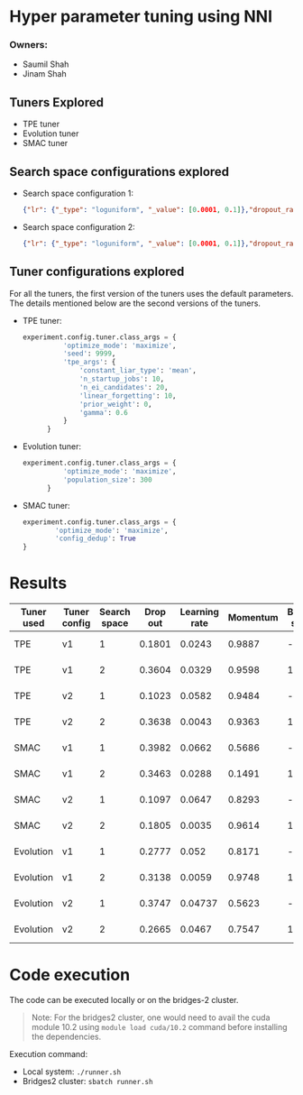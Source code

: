 # Hyper parameter tuning using NNI 
### Owners:
* Saumil Shah
* Jinam Shah


## Tuners Explored
* TPE tuner
* Evolution tuner
* SMAC tuner

## Search space configurations explored

* Search space configuration 1:
    ```json
    {"lr": {"_type": "loguniform", "_value": [0.0001, 0.1]},"dropout_rate": {"_type": "uniform", "_value": [0.1, 0.5]},"momentum": {"_type": "uniform", "_value": [0, 1]}}
    ```

* Search space configuration 2:
    ```json
    {"lr": {"_type": "loguniform", "_value": [0.0001, 0.1]},"dropout_rate": {"_type": "uniform", "_value": [0.1, 0.5]},"batch_size": {"_type": "choice", "_value": [16, 32, 64, 128]},"momentum": {"_type": "uniform", "_value": [0, 1]}
    ```

## Tuner configurations explored

For all the tuners, the first version of the tuners uses the default parameters. The details mentioned below are the second versions of the tuners.

* TPE tuner:
  ```python
  experiment.config.tuner.class_args = {
            'optimize_mode': 'maximize',
            'seed': 9999,
            'tpe_args': {
                'constant_liar_type': 'mean',
                'n_startup_jobs': 10,
                'n_ei_candidates': 20,
                'linear_forgetting': 10,
                'prior_weight': 0,
                'gamma': 0.6
            }
        }
    ```

* Evolution tuner:
  ```python
  experiment.config.tuner.class_args = {
            'optimize_mode': 'maximize',
            'population_size': 300
        }
    ```

* SMAC tuner:
    ```python
    experiment.config.tuner.class_args = {
            'optimize_mode': 'maximize',
            'config_dedup': True
    }
    ```


# Results

| Tuner used | Tuner config | Search space  | Drop out | Learning rate | Momentum | Batch size | Trial Number | Time | Final Accuracy |
| --- | --- | ---  | --- | --- | --- | --- | --- | --- | --- |
| TPE | v1 | 1 | 0.1801 | 0.0243 | 0.9887 |  - | 32 | 8m 41s | 0.9195 |
| TPE | v1 | 2 | 0.3604 | 0.0329 | 0.9598 | 16 | 30 | 23m 12s | 0.9198 |
| TPE | v2 | 1 | 0.1023 | 0.0582 | 0.9484 |  - | 45 | 9m 9s | 0.9161 |
| TPE | v2 | 2 | 0.3638 | 0.0043 | 0.9363 | 16 | 43 | 21m 20s | 0.9168 |
| SMAC | v1 | 1 | 0.3982 | 0.0662 | 0.5686 |  - | 29 | 8m 47s | 0.9097 |
| SMAC | v1 | 2 | 0.3463 | 0.0288 | 0.1491 | 16 | 24 | 23 m 38s | 0.9128 |
| SMAC | v2 | 1 | 0.1097 | 0.0647 | 0.8293 |  - | 4 | 8m 21 | 0.9125 |
| SMAC | v2 | 2 | 0.1805 | 0.0035 | 0.9614 | 16 | 18 | 21m 51s | 0.9147 |
| Evolution | v1 | 1 | 0.2777 | 0.052 | 0.8171 | -  | 29 | 8m 16s | 0.9143 |
| Evolution | v1 | 2 | 0.3138 | 0.0059 | 0.9748 | 16 | 12 | 22m 24s | 0.9191 |
| Evolution | v2 | 1 | 0.3747 | 0.04737 | 0.5623 |  - | 17 | 8m 47s | 0.9082 |
| Evolution | v2 | 2 | 0.2665 | 0.0467 | 0.7547 | 16 | 48 | 11m 41s | 0.9143 |

# Code execution

The code can be executed locally or on the bridges-2 cluster.
>  Note: For the bridges2 cluster, one would need to avail the cuda module 10.2 using `module load cuda/10.2` command before installing the dependencies.

Execution command:
* Local system: `./runner.sh`
* Bridges2 cluster: `sbatch runner.sh`
